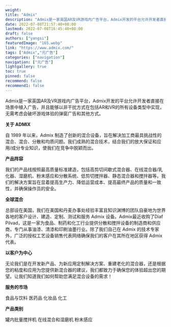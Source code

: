 ```yaml
---
weight: 
title: "Admix"
description: "Admix是一家英国AR及VR游戏内广告平台，Admix开发的平台允许开发者直接在场景中植入广告，并且能够以非干扰方式在包括AR和VR的所有设备类型中实现，无需考虑会破坏游戏体验的弹窗广告和其他方式。"
date: 2022-07-08T21:57:40+08:00
lastmod: 2022-07-08T16:45:40+08:00
draft: false
authors: ["yangsi"]
featuredImage: "165.webp"
link: "https://www.admix.com/"
tags: ["Admix","元广告"]
categories: ["navigation"]
navigation: ["元广告"]
lightgallery: true
toc: true
pinned: false
recommend: false
recommend1: false
---
```


Admix是一家英国AR及VR游戏内广告平台，Admix开发的平台允许开发者直接在场景中植入广告，并且能够以非干扰方式在包括AR和VR的所有设备类型中实现，无需考虑会破坏游戏体验的弹窗广告和其他方式。  

**关于 ADMIX**

自 1989 年以来，Admix 制造了创新的混合设备，旨在解决加工商最具挑战性的混合、混合、分散和均质问题。我们成熟的混合技术，结合我们的放大保证和应用/成分专业知识，使我们在竞争中脱颖而出。

**产品阵容**

我们的产品线按照最高质量标准建造，包括高剪切间歇式混合器、在线混合器/乳化器、湿磨机、粉末感应和分散系统、低剪切搅拌器、静态混合器和搅拌器等。我们的解决方案旨在显着提高生产力、降低运营成本、提高最终产品的质量和一致性，并确保操作员的安全。

**全球混合**

总部设在美国，我们在美国和丹麦办事处经验丰富且知识渊博的团队自豪地为世界各地的客户设计、建造、定制、测试和服务 Admix 设备。Admix最近收购了Diaf Pilvad，这是一家为食品、制药和化工行业提供分散和搅拌设备的制造商和供应商，专门从事油漆、清漆和印刷油墨行业。除了我们自己在 Admix 的技术专家外，广泛的授权工艺设备销售代表网络确保我们的客户在其所在地区获得 Admix 代表。

**以客户为中心**

无论我们是在开发新产品、为新应用定制解决方案、重建老化的混合器，还是根据您的粘度和应用为您提供新混合器的建议，我们都致力于确保您的体验超出您的期望。让我们知道我们如何帮助您满足混合设备的需求！

**服务的市场**

食品与饮料    医药品    化妆品    化工

**产品类别**

罐内批量搅拌机     在线混合和湿磨机     粉末感应